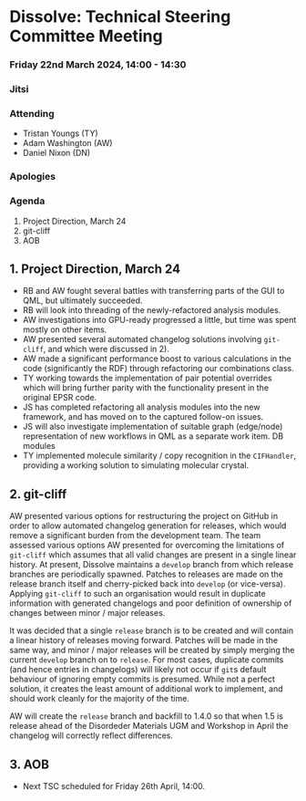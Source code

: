 # Dissolve: Technical Steering Committee Meeting
### Friday 22nd March 2024, 14:00 - 14:30
### Jitsi

### Attending

- Tristan Youngs (TY)
- Adam Washington (AW)
- Daniel Nixon (DN)

### Apologies

### Agenda

1. Project Direction, March 24
2. git-cliff
3. AOB

## 1. Project Direction, March 24

- RB and AW fought several battles with transferring parts of the GUI to QML, but ultimately succeeded.
- RB will look into threading of the newly-refactored analysis modules.
- AW investigations into GPU-ready progressed a little, but time was spent mostly on other items.
- AW presented several automated changelog solutions involving `git-cliff`, and which were discussed in 2).
- AW made a significant performance boost to various calculations in the code (significantly the RDF) through refactoring our combinations class.
- TY working towards the implementation of pair potential overrides which will bring further parity with the functionality present in the original EPSR code.
- JS has completed refactoring all analysis modules into the new framework, and has moved on to the captured follow-on issues.
- JS will also investigate implementation of suitable graph (edge/node) representation of new workflows in QML as a separate work item.
DB modules 
- TY implemented molecule similarity / copy recognition in the `CIFHandler`, providing a working solution to simulating molecular crystal.

## 2. git-cliff

AW presented various options for restructuring the project on GitHub in order to allow automated changelog generation for releases, which would remove a significant burden from the development team.
The team assessed various options AW presented for overcoming the limitations of `git-cliff` which assumes that all valid changes are present in a single linear history. At present, Dissolve maintains
a `develop` branch from which release branches are periodically spawned. Patches to releases are made on the release branch itself and cherry-picked back into `develop` (or vice-versa). Applying `git-cliff`
to such an organisation would result in duplicate information with generated changelogs and poor definition of ownership of changes between minor / major releases.

It was decided that a single `release` branch is to be created and will contain a linear history of releases moving forward. Patches will be made in the same way, and minor / major releases will be created by simply merging the current `develop` branch on to `release`. For most cases, duplicate commits (and hence entries in changelogs) will likely not occur if `git`s default behaviour of ignoring empty commits is presumed. While not a perfect solution, it creates the least amount of additional work to implement, and should work cleanly for the majority of the time.

AW will create the `release` branch and backfill to 1.4.0 so that when 1.5 is release ahead of the Disordeder Materials UGM and Workshop in April the changelog will correctly reflect differences.

## 3. AOB

- Next TSC scheduled for Friday 26th April, 14:00.
